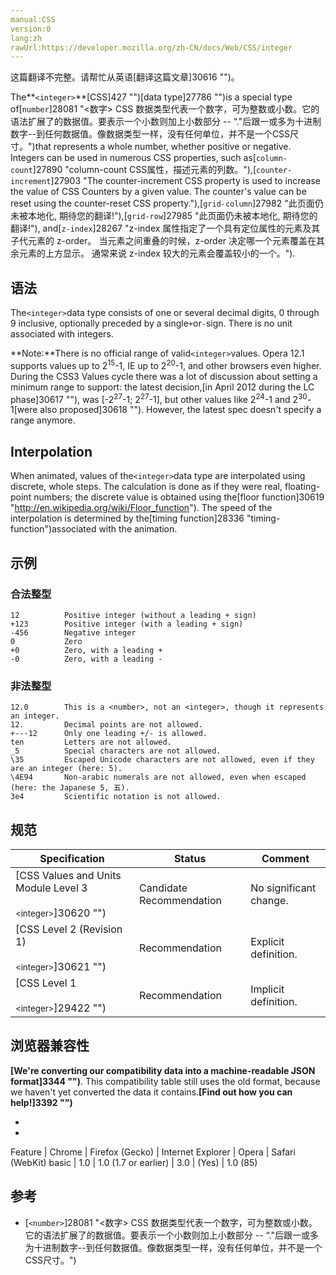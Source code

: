 ```yaml
---
manual:CSS
version:0
lang:zh
rawUrl:https://developer.mozilla.org/zh-CN/docs/Web/CSS/integer
---
```




这篇翻译不完整。请帮忙从英语[翻译这篇文章]30616 "")。






The**`<integer>`**[CSS]427 "")[data type]27786 "")is a special type of[`number`]28081 "<数字> CSS 数据类型代表一个数字，可为整数或小数。它的语法扩展了<integer>的数据值。要表示一个小数则加上小数部分 -- “."后跟一或多为十进制数字--到任何<integer>数据值。像<integer>数据类型一样，<number>没有任何单位，并不是一个CSS尺寸。")that represents a whole number, whether positive or negative. Integers can be used in numerous CSS properties, such as[`column-count`]27890 "column-count CSS属性，描述元素的列数。"),[`counter-increment`]27903 "The counter-increment CSS property is used to increase the value of CSS Counters by a given value. The counter's value can be reset using the counter-reset CSS property."),[`grid-column`]27982 "此页面仍未被本地化, 期待您的翻译!"),[`grid-row`]27985 "此页面仍未被本地化, 期待您的翻译!"), and[`z-index`]28267 "z-index 属性指定了一个具有定位属性的元素及其子代元素的 z-order。 当元素之间重叠的时候，z-order 决定哪一个元素覆盖在其余元素的上方显示。 通常来说 z-index 较大的元素会覆盖较小的一个。").


## 语法<a name="语法"></a>


The`<integer>`data type consists of one or several decimal digits, 0 through 9 inclusive, optionally preceded by a single`+`or`-`sign. There is no unit associated with integers.

**Note:**There is no official range of valid`<integer>`values. Opera 12.1 supports values up to 2<sup>15</sup>-1, IE up to 2<sup>20</sup>-1, and other browsers even higher. During the CSS3 Values cycle there was a lot of discussion about setting a minimum range to support: the latest decision,[in April 2012 during the LC phase]30617 ""), was [-2<sup>27</sup>-1; 2<sup>27</sup>-1], but other values like 2<sup>24</sup>-1 and 2<sup>30</sup>-1[were also proposed]30618 ""). However, the latest spec doesn&#39;t specify a range anymore.

## Interpolation<a name="Interpolation"></a>


When animated, values of the`<integer>`data type are interpolated using discrete, whole steps. The calculation is done as if they were real, floating-point numbers; the discrete value is obtained using the[floor function]30619 "http://en.wikipedia.org/wiki/Floor_function"). The speed of the interpolation is determined by the[timing function]28336 "timing-function")associated with the animation.


## 示例<a name="示例"></a>

### 合法整型<a name="合法整型"></a>

```
12          Positive integer (without a leading + sign)
+123        Positive integer (with a leading + sign)
-456        Negative integer
0           Zero
+0          Zero, with a leading +
-0          Zero, with a leading -
```

### 非法整型<a name="非法整型"></a>

```
12.0        This is a <number>, not an <integer>, though it represents an integer.
12.         Decimal points are not allowed.
+---12      Only one leading +/- is allowed.
ten         Letters are not allowed.
_5          Special characters are not allowed.
\35         Escaped Unicode characters are not allowed, even if they are an integer (here: 5).
\4E94       Non-arabic numerals are not allowed, even when escaped (here: the Japanese 5, 五).
3e4         Scientific notation is not allowed.
```

## 规范<a name="规范"></a>

Specification | Status | Comment 
 ---  |  ---  |  ---  | 
[CSS Values and Units Module Level 3<br></br><small>&lt;integer&gt;</small>]30620 "") | Candidate Recommendation | No significant change. 
[CSS Level 2 (Revision 1)<br></br><small>&lt;integer&gt;</small>]30621 "") | Recommendation | Explicit definition. 
[CSS Level 1<br></br><small>&lt;integer&gt;</small>]29422 "") | Recommendation | Implicit definition. 


## 浏览器兼容性<a name="Browser_compatibility"></a>


**[We&#39;re converting our compatibility data into a machine-readable JSON format]3344 "")**. This compatibility table still uses the old format, because we haven&#39;t yet converted the data it contains.**[Find out how you can help!]3392 "")**


* 
* 

Feature | Chrome | Firefox (Gecko) | Internet Explorer | Opera | Safari (WebKit) 
basic | 1.0 | 1.0 (1.7 or earlier) | 3.0 | (Yes) | 1.0 (85) 





## 参考<a name="参考"></a>

* [`<number>`]28081 "<数字> CSS 数据类型代表一个数字，可为整数或小数。它的语法扩展了<integer>的数据值。要表示一个小数则加上小数部分 -- “."后跟一或多为十进制数字--到任何<integer>数据值。像<integer>数据类型一样，<number>没有任何单位，并不是一个CSS尺寸。")



